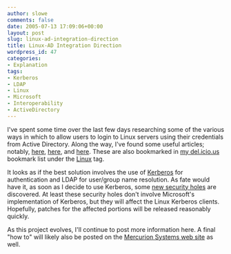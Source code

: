 ```yaml
---
author: slowe
comments: false
date: 2005-07-13 17:09:06+00:00
layout: post
slug: linux-ad-integration-direction
title: Linux-AD Integration Direction
wordpress_id: 47
categories:
- Explanation
tags:
- Kerberos
- LDAP
- Linux
- Microsoft
- Interoperability
- ActiveDirectory
---
```


I've spent some time over the last few days researching some of the various ways in which to allow users to login to Linux servers using their credentials from Active Directory. Along the way, I've found some useful articles; notably, [here](http://www.networkcomputing.com/1305/1305ws1.html), [here](http://www.timkennedy.net/docs/Linux+Active_Directory.html), and [here](http://www.newsforge.com/article.pl?sid=04/12/09/2258243). These are also bookmarked in [my del.icio.us](http://del.icio.us/slowe) bookmark list under the [Linux](http://del.icio.us/slowe/Linux) tag.

It looks as if the best solution involves the use of [Kerberos](http://web.mit.edu/kerberos/www) for authentication and LDAP for user/group name resolution. As fate would have it, as soon as I decide to use Kerberos, some [new security holes](http://www.eweek.com/article2/0,1759,1836591,00.asp) are discovered. At least these security holes don't involve Microsoft's implementation of Kerberos, but they will affect the Linux Kerberos clients. Hopefully, patches for the affected portions will be released reasonably quickly.

As this project evolves, I'll continue to post more information here. A final "how to" will likely also be posted on the [Mercurion Systems web site](http://www.mercurionsystems.com/) as well.
